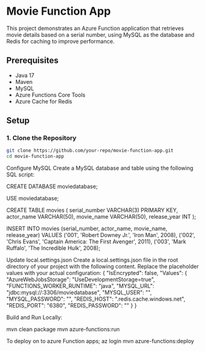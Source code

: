 # Movie Function App

This project demonstrates an Azure Function application that retrieves movie details based on a serial number, using MySQL as the database and Redis for caching to improve performance.

## Prerequisites

- Java 17
- Maven
- MySQL
- Azure Functions Core Tools
- Azure Cache for Redis

## Setup

### 1. Clone the Repository

```sh
git clone https://github.com/your-repo/movie-function-app.git
cd movie-function-app
```

Configure MySQL
Create a MySQL database and table using the following SQL script:

CREATE DATABASE moviedatabase;

USE moviedatabase;

CREATE TABLE movies (
    serial_number VARCHAR(3) PRIMARY KEY,
    actor_name VARCHAR(50),
    movie_name VARCHAR(50),
    release_year INT
);

INSERT INTO movies (serial_number, actor_name, movie_name, release_year) VALUES
('001', 'Robert Downey Jr.', 'Iron Man', 2008),
('002', 'Chris Evans', 'Captain America: The First Avenger', 2011),
('003', 'Mark Ruffalo', 'The Incredible Hulk', 2008);


Update local.settings.json
Create a local.settings.json file in the root directory of your project with the following content. Replace the placeholder values with your actual configuration:
{
  "IsEncrypted": false,
  "Values": {
    "AzureWebJobsStorage": "UseDevelopmentStorage=true",
    "FUNCTIONS_WORKER_RUNTIME": "java",
    "MYSQL_URL": "jdbc:mysql://<your-mysql-host>:3306/moviedatabase",
    "MYSQL_USER": "<your-mysql-username>",
    "MYSQL_PASSWORD": "<your-mysql-password>",
    "REDIS_HOST": "<your-redis-host>.redis.cache.windows.net",
    "REDIS_PORT": "6380",
    "REDIS_PASSWORD": "<your-redis-access-key>"
  }
}

Build and Run Locally:

mvn clean package
mvn azure-functions:run

To deploy on to azure Function apps;
az login
mvn azure-functions:deploy



